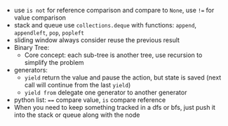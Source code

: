 - use `is not` for reference comparison and compare to `None`, use `!=` for value comparison
- stack and queue use `collections.deque` with functions: `append`, `appendleft`, `pop`, `popleft`
- sliding window always consider reuse the previous result
- Binary Tree:
  - Core concept: each sub-tree is another tree, use recursion to simplify the problem
- generators:
  - `yield` return the value and pause the action, but state is saved (next call will continue from the last `yield`)
  - `yield from` delegate one generator to another generator
- python list: `==` compare value, `is` compare reference
- When you need to keep something tracked in a dfs or bfs, just push it into the stack or queue along with the node